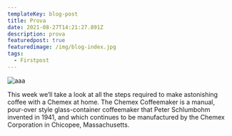 ```yaml
---
templateKey: blog-post
title: Prova
date: 2021-08-27T14:21:27.891Z
description: prova
featuredpost: true
featuredimage: /img/blog-index.jpg
tags:
  - Firstpost
---
```

![aaa](/img/blog-index.jpg "bbb")

This week we’ll take a look at all the steps required to make astonishing coffee with a Chemex at home. The Chemex Coffeemaker is a manual, pour-over style glass-container coffeemaker that Peter Schlumbohm invented in 1941, and which continues to be manufactured by the Chemex Corporation in Chicopee, Massachusetts.